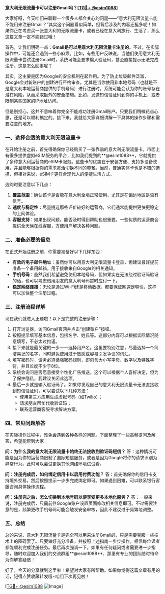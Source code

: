 **意大利无限流量卡可以注册Gmail吗？[[TG💪+ @esim1088](https://t.me/s/esim1088)]**

大家好呀，今天咱们来聊聊一个很多人都会关心的问题——“意大利无限流量卡能不能用来注册Gmail？”其实这个问题看似简单，但背后涉及的内容还挺多呢！如果你正在考虑买一张意大利的无限流量卡，或者已经在意大利旅行、生活了，那么这篇文章一定不能错过哦！

首先，让我们明确一点：**Gmail是可以用意大利无限流量卡注册的**。不过，在实际操作中，可能还会遇到一些小麻烦。比如，有些用户反映说，当他们使用意大利无限流量卡尝试注册Gmail时，系统可能会要求输入验证码，甚至直接提示无法完成注册。这是怎么回事呢？

其实，这主要是因为Google的安全机制在起作用。为了防止垃圾邮件泛滥，Google会对新账户的创建进行严格审查。尤其是当你使用非本地号码（也就是不是意大利本地运营商提供的手机号码）进行注册时，系统可能会认为你的账号存在潜在风险，从而采取额外的安全措施。比如，发送短信验证码到你的手机上，或者限制某些国家的IP地址访问。

但是别担心，这并不意味着你完全不能成功注册Gmail账户。只要我们稍微花点心思，还是可以顺利搞定的。接下来，我就给大家详细讲解一下具体的操作步骤和需要注意的地方。

### 一、选择合适的意大利无限流量卡

在开始注册之前，首先得确保你已经购买了一张靠谱的意大利无限流量卡。市面上有很多提供虚拟eSIM服务的平台，比如我们提到的**@esim1088**，它就提供了多种意大利运营商的eSIM卡服务。这些卡的优势在于安装方便、支持多设备使用，并且能够根据你的需求灵活切换不同的套餐。当然，普通实体卡也是不错的选择，但相对来说，eSIM卡更符合现代人的便捷生活方式。

选购时要注意以下几点：

1. **覆盖范围**：确认该卡是否能在意大利全境正常使用，尤其是在偏远地区是否有信号。
2. **速度与稳定性**：尽量挑选那些评价较好的运营商，它们通常能提供更快更稳定的上网体验。
3. **客服支持**：如果出现问题，能否及时得到帮助也很重要。一些优质的运营商会提供全天候在线客服，方便用户解决各种问题。

### 二、准备必要的信息

在正式开始注册之前，你需要准备好以下几样东西：

- **有效的电子邮件地址**：虽然你可以用意大利无限流量卡登录，但建议最好提前准备一个备用邮箱，用于接收来自Google的相关通知。
- **手机号码**：虽然我们希望避免使用本地号码，但如果实在无法绕过验证码验证的话，也可以考虑借用朋友的意大利号码暂时应付一下。
- **稳定网络连接**：无论是通过Wi-Fi还是移动数据，都要保证网速足够快，这样可以加快整个注册过程。

### 三、注册流程详解

现在我们就进入正题啦！以下是完整的注册步骤：

1. 打开浏览器，访问Gmail官网并点击“创建账户”按钮。
2. 按照提示填写基本信息，包括名字、姓氏等。这部分内容可以根据实际情况随意填写，不必太过拘谨。
3. 接下来就是最关键的一步——选择用户名。这里要特别注意，尽量选择一个简洁易记的名字，同时避免使用过于敏感或容易引发争议的词汇。
4. 填写密码时，请务必遵循强密码规则，即包含大小写字母、数字以及特殊字符，并且长度不少于8位。
5. 系统会询问是否愿意接受个性化广告推送。这个可以根据个人喜好决定，但为了保护隐私，我建议关闭此选项。
6. 最后一步就是输入验证码了。如果你发现自己的意大利无限流量卡无法直接收到短信验证码，可以尝试以下几种方法：
   - 使用第三方应用生成虚拟号码（如Twilio）；
   - 请求朋友帮忙代收验证码；
   - 联系运营商客服寻求解决方案。

### 四、常见问题解答

在实际操作过程中，难免会遇到各种各样的问题。下面整理了一些高频提问及解答，希望能帮到大家：

**问：为什么我的意大利无限流量卡始终无法接收到验证码短信？**
答：这种情况可能是因为你的运营商限制了国际短信服务，或者是因为Google将你的请求识别为异常行为。此时可以尝试更换其他网络环境试试看。

**问：注册完成后，如何绑定信用卡以启用付费功能？**
答：首先确保你的信用卡支持境外交易，然后按照提示一步步完成绑定即可。如果遇到困难，可以联系银行客服咨询具体操作流程。

**问：注册完之后，怎么切换到本地号码以便享受更多本地化服务？**
答：一般来说，注册完成后，只需前往Google账户设置页面修改相关信息即可。不过需要注意的是，频繁更改手机号码可能会触发安全审核，因此不建议过于频繁地调整。

### 五、总结

总的来说，意大利无限流量卡是完全可以用来注册Gmail的，只是需要克服一些技术上的障碍罢了。只要做好充分准备，并按照上述指南一步步操作，相信每位读者都能顺利完成注册任务。最后再次强调一下，如果有任何疑问或者需要进一步指导，随时欢迎加入我们的交流群组**@esim1088**，那里有专业的团队随时待命为你解答疑惑！

好了，今天的分享就到这里啦！希望对大家有所帮助。如果你觉得这篇文章有用的话，记得点赞收藏转发哦~咱们下次再见啦！

[[TG💪+ @esim1088](https://t.me/s/esim1088) ![Image](https://i.postimg.cc/4NQfJmqS/Snipaste-2025-05-13-00-14-12.png)]